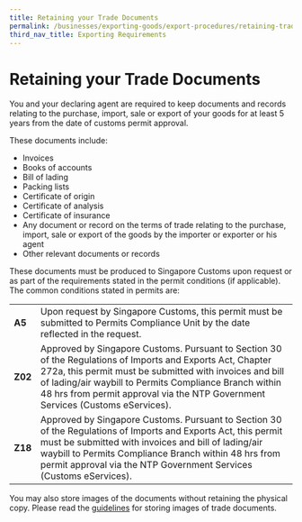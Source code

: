 ```yaml
---
title: Retaining your Trade Documents
permalink: /businesses/exporting-goods/export-procedures/retaining-trade-documents/
third_nav_title: Exporting Requirements
---
```

# Retaining your Trade Documents

You and your declaring agent are required to keep documents and records relating to the purchase, import, sale or export of your goods for at least 5 years from the date of customs permit approval.

These documents include:

-   Invoices
-   Books of accounts
-   Bill of lading
-   Packing lists
-   Certificate of origin
-   Certificate of analysis
-   Certificate of insurance
-   Any document or record on the terms of trade relating to the purchase, import, sale or export of the goods by the importer or exporter or his agent
-   Other relevant documents or records

These documents must be produced to Singapore Customs upon request or as part of the requirements stated in the permit conditions (if applicable). The common conditions stated in permits are:

|  |  |
|--|--|
| **A5** | Upon request by Singapore Customs, this permit must be submitted to Permits Compliance Unit by the date reflected in the request. |
| **Z02** | Approved by Singapore Customs. Pursuant to Section 30 of the Regulations of Imports and Exports Act, Chapter 272a, this permit must be submitted with invoices and bill of lading/air waybill to Permits Compliance Branch within 48 hrs from permit approval via the NTP Government Services (Customs eServices). |
| **Z18** | Approved by Singapore Customs. Pursuant to Section 30 of the Regulations of Imports and Exports Act, this permit must be submitted with invoices and bill of lading/air waybill to Permits Compliance Branch within 48 hrs from permit approval via the NTP Government Services (Customs eServices). |

You may also store images of the documents without retaining the physical copy. Please read the [guidelines](/files/businesses/Customs-guide-on-keeping-and-maintaining-records-in-image-system(1).pdf) for storing images of trade documents.